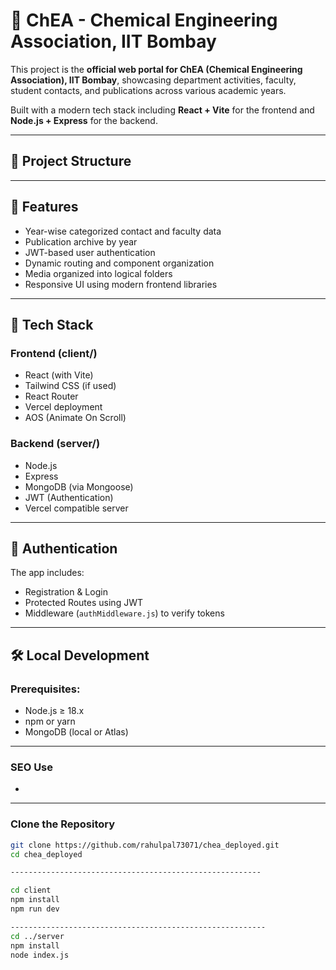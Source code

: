 # 🧪 ChEA - Chemical Engineering Association, IIT Bombay

This project is the **official web portal for ChEA (Chemical Engineering Association), IIT Bombay**, showcasing department activities, faculty, student contacts, and publications across various academic years.

Built with a modern tech stack including **React + Vite** for the frontend and **Node.js + Express** for the backend.

---

## 📂 Project Structure


---

## 🚀 Features

- Year-wise categorized contact and faculty data
- Publication archive by year
- JWT-based user authentication
- Dynamic routing and component organization
- Media organized into logical folders
- Responsive UI using modern frontend libraries

---

## 🧱 Tech Stack

### Frontend (client/)
- React (with Vite)
- Tailwind CSS (if used)
- React Router
- Vercel deployment
- AOS (Animate On Scroll)

### Backend (server/)
- Node.js
- Express
- MongoDB (via Mongoose)
- JWT (Authentication)
- Vercel compatible server

---

## 🔐 Authentication

The app includes:
- Registration & Login
- Protected Routes using JWT
- Middleware (`authMiddleware.js`) to verify tokens

---

## 🛠️ Local Development

### Prerequisites:
- Node.js ≥ 18.x
- npm or yarn
- MongoDB (local or Atlas)

---

### SEO Use 
- <meta name="keywords" content="ChEA, chea iitb, chemical iit bombay, iit bombay, iitb, chemical, engineering" />

---

### Clone the Repository

```bash
git clone https://github.com/rahulpal73071/chea_deployed.git
cd chea_deployed

--------------------------------------------------------

cd client
npm install
npm run dev

---------------------------------------------------------
cd ../server
npm install
node index.js
